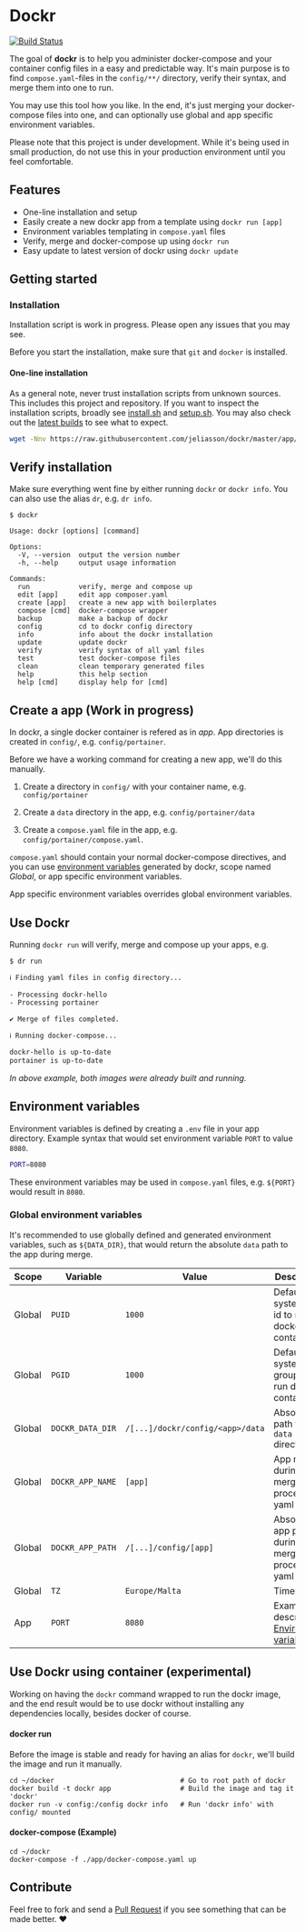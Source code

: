 # Dockr
[![Build Status](https://www.travis-ci.com/jeliasson/dockr.svg?branch=master)](https://www.travis-ci.com/jeliasson/dockr)

The goal of **dockr** is to help you administer docker-compose and your container config files in a easy and predictable way. It's main purpose is to find `compose.yaml`-files in the `config/**/` directory, verify their syntax, and merge them into one to run.

You may use this tool how you like. In the end, it's just merging your docker-compose files into one, and can optionally use global and app specific environment variables.

Please note that this project is under development. While it's being used in small production, do not use this in your production environment until you feel comfortable.

## Features
* One-line installation and setup
* Easily create a new dockr app from a template using `dockr run [app]`
* Environment variables templating in `compose.yaml` files
* Verify, merge and docker-compose up using `dockr run`
* Easy update to latest version of dockr using `dockr update`

## Getting started
### Installation
Installation script is work in progress. Please open any issues that you may see.

Before you start the installation, make sure that `git` and `docker` is installed. 

#### One-line installation
As a general note, never trust installation scripts from unknown sources. This includes this project and repository. If you want to inspect the installation scripts, broadly see [install.sh](https://raw.githubusercontent.com/jeliasson/dockr/master/app/scripts/install.sh) and [setup.sh](https://raw.githubusercontent.com/jeliasson/dockr/master/app/scripts/setup.sh). You may also check out the [latest builds](https://www.travis-ci.com/jeliasson/dockr) to see what to expect.

```bash
wget -Nnv https://raw.githubusercontent.com/jeliasson/dockr/master/app/scripts/install.sh 2>&1 >/dev/null && bash install.sh
```

## Verify installation
Make sure everything went fine by either running `dockr` or `dockr info`. You can also use the alias `dr`, e.g. `dr info`.
```text
$ dockr

Usage: dockr [options] [command]

Options:
  -V, --version  output the version number
  -h, --help     output usage information

Commands:
  run            verify, merge and compose up
  edit [app]     edit app composer.yaml
  create [app]   create a new app with boilerplates
  compose [cmd]  docker-compose wrapper
  backup         make a backup of dockr
  config         cd to dockr config directory
  info           info about the dockr installation
  update         update dockr
  verify         verify syntax of all yaml files
  test           test docker-compose files
  clean          clean temporary generated files
  help           this help section
  help [cmd]     display help for [cmd]
```

## Create a app (**Work in progress**)
In dockr, a single docker container is refered as in _app_. App directories is created in `config/`, e.g. `config/portainer`.

Before we have a working command for creating a new app, we'll do this manually.

1. Create a directory in `config/` with your container name, e.g. `config/portainer`

2. Create a `data` directory in the app, e.g. `config/portainer/data`

3. Create a `compose.yaml` file in the app, e.g. `config/portainer/compose.yaml`. 

`compose.yaml` should contain your normal docker-compose directives, and you can use [environment variables](#environment-variables) generated by dockr, scope named _Global_, or app specific environment variables. 

App specific environment variables overrides global environment variables.

## Use Dockr
Running `dockr run` will verify, merge and compose up your apps, e.g.
```bash
$ dr run

ℹ Finding yaml files in config directory...
                 
- Processing dockr-hello
- Processing portainer

✔ Merge of files completed.

ℹ Running docker-compose... 

dockr-hello is up-to-date
portainer is up-to-date
```

_In above example, both images were already built and running._


## Environment variables

Environment variables is defined by creating a `.env` file in your app directory. Example syntax that would set environment variable `PORT` to value `8080`.
```bash
PORT=8080
```

These environment variables may be used in `compose.yaml` files, e.g. `${PORT}` would result in `8080`.

### Global environment variables
It's recommended to use globally defined and generated environment variables, such as `${DATA_DIR}`, that would return the absolute `data` path to the app during merge.

| Scope      | Variable      | Value | Description           |
|----------- | ------------- | ------------- | --------------------- |
| Global     | `PUID`        | `1000`        | Default system user id to run docker containers. |
| Global     | `PGID`        | `1000`        | Default system group id to run docker containers. |
| Global     | `DOCKR_DATA_DIR`        | `/[...]/dockr/config/<app>/data`        | Absolute path to apps `data` directory |
| Global     | `DOCKR_APP_NAME`         | `[app]`        | App name during merge process of yaml files |
| Global     | `DOCKR_APP_PATH`         | `/[...]/config/[app]`        | Absolute app path during merge process of yaml files |
| Global     | `TZ`          | `Europe/Malta` | Timezone |
| App        | `PORT`        | `8080`         | Example described in [Environment variables](#environment-variables). |

## Use Dockr using container (experimental)
Working on having the `dockr` command wrapped to run the dockr image, and the end result would be to use dockr without installing any dependencies locally, besides docker of course. 

#### docker run
Before the image is stable and ready for having an alias for `dockr`, we'll build the image and run it manually.
```
cd ~/docker                               # Go to root path of dockr
docker build -t dockr app                 # Build the image and tag it 'dockr'
docker run -v config:/config dockr info   # Run 'dockr info' with config/ mounted
```

#### docker-compose (Example)
```
cd ~/dockr
docker-compose -f ./app/docker-compose.yaml up
```

## Contribute
Feel free to fork and send a [Pull Request](pulls/) if you see something that can be made better. ❤️